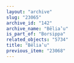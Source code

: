 ```yaml
---
layout: "archive"
slug: "23065"
archive_id: "142"
archive_name: "Bēlia‛u"
is_part_of: "Borsippa"
related_objects: "5734"
title: "Bēlia‛u"
previous_item: "23068"
---
```

